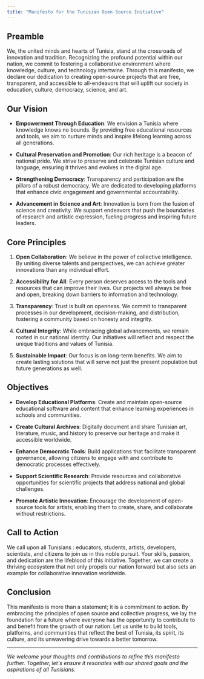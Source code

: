 ```yaml
---
title: "Manifesto for the Tunisian Open Source Initiative"
---
```


## Preamble

We, the united minds and hearts of Tunisia, stand at the crossroads of innovation and tradition. Recognizing the profound potential within our nation, we commit to fostering a collaborative environment where knowledge, culture, and technology intertwine. Through this manifesto, we declare our dedication to creating open-source projects that are free, transparent, and accessible to all-endeavors that will uplift our society in education, culture, democracy, science, and art.

## Our Vision

- **Empowerment Through Education**: We envision a Tunisia where knowledge knows no bounds. By providing free educational resources and tools, we aim to nurture minds and inspire lifelong learning across all generations.

- **Cultural Preservation and Promotion**: Our rich heritage is a beacon of national pride. We strive to preserve and celebrate Tunisian culture and language, ensuring it thrives and evolves in the digital age.

- **Strengthening Democracy**: Transparency and participation are the pillars of a robust democracy. We are dedicated to developing platforms that enhance civic engagement and governmental accountability.

- **Advancement in Science and Art**: Innovation is born from the fusion of science and creativity. We support endeavors that push the boundaries of research and artistic expression, fueling progress and inspiring future leaders.

## Core Principles

1. **Open Collaboration**: We believe in the power of collective intelligence. By uniting diverse talents and perspectives, we can achieve greater innovations than any individual effort.

2. **Accessibility for All**: Every person deserves access to the tools and resources that can improve their lives. Our projects will always be free and open, breaking down barriers to information and technology.

3. **Transparency**: Trust is built on openness. We commit to transparent processes in our development, decision-making, and distribution, fostering a community based on honesty and integrity.

4. **Cultural Integrity**: While embracing global advancements, we remain rooted in our national identity. Our initiatives will reflect and respect the unique traditions and values of Tunisia.

5. **Sustainable Impact**: Our focus is on long-term benefits. We aim to create lasting solutions that will serve not just the present population but future generations as well.

## Objectives

- **Develop Educational Platforms**: Create and maintain open-source educational software and content that enhance learning experiences in schools and communities.

- **Create Cultural Archives**: Digitally document and share Tunisian art, literature, music, and history to preserve our heritage and make it accessible worldwide.

- **Enhance Democratic Tools**: Build applications that facilitate transparent governance, allowing citizens to engage with and contribute to democratic processes effectively.

- **Support Scientific Research**: Provide resources and collaborative opportunities for scientific projects that address national and global challenges.

- **Promote Artistic Innovation**: Encourage the development of open-source tools for artists, enabling them to create, share, and collaborate without restrictions.

## Call to Action

We call upon all Tunisians : educators, students, artists, developers, scientists, and citizens to join us in this noble pursuit. Your skills, passion, and dedication are the lifeblood of this initiative. Together, we can create a thriving ecosystem that not only propels our nation forward but also sets an example for collaborative innovation worldwide.

## Conclusion

This manifesto is more than a statement; it is a commitment to action. By embracing the principles of open source and collective progress, we lay the foundation for a future where everyone has the opportunity to contribute to and benefit from the growth of our nation. Let us unite to build tools, platforms, and communities that reflect the best of Tunisia, its spirit, its culture, and its unwavering drive towards a better tomorrow.

---

*We welcome your thoughts and contributions to refine this manifesto further. Together, let's ensure it resonates with our shared goals and the aspirations of all Tunisians.*